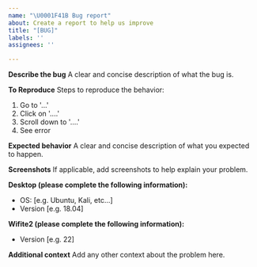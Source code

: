 ```yaml
---
name: "\U0001F41B Bug report"
about: Create a report to help us improve
title: "[BUG]"
labels: ''
assignees: ''

---
```


**Describe the bug**
A clear and concise description of what the bug is.

**To Reproduce**
Steps to reproduce the behavior:
1. Go to '...'
2. Click on '....'
3. Scroll down to '....'
4. See error

**Expected behavior**
A clear and concise description of what you expected to happen.

**Screenshots**
If applicable, add screenshots to help explain your problem.

**Desktop (please complete the following information):**
 - OS: [e.g. Ubuntu, Kali, etc...]
 - Version [e.g. 18.04]

**Wifite2 (please complete the following information):**
 - Version [e.g. 22]

**Additional context**
Add any other context about the problem here.
